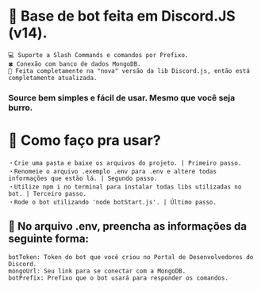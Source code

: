 # 🤖 Base de bot feita em Discord.JS (v14).

```
💻 Suporte a Slash Commands e comandos por Prefixo.
🍀 Conexão com banco de dados MongoDB.
💠 Feita completamente na "nova" versão da lib Discord.js, então está completamente atualizada.
```
### Source bem simples e fácil de usar. Mesmo que você seja burro.

# 🏡 Como faço pra usar?
```
・Crie uma pasta e baixe os arquivos do projeto. | Primeiro passo.
・Renomeie o arquivo .exemplo .env para .env e altere todas informações que estão lá. | Segundo passo.
・Utilize npm i no terminal para instalar todas libs utilizadas no bot. | Terceiro passo.
・Rode o bot utilizando 'node botStart.js'. | Último passo.
```

## 🚨 No arquivo .env, preencha as informações da seguinte forma:
```
botToken: Token do bot que você criou no Portal de Desenvolvedores do Discord.
mongoUrl: Seu link para se conectar com a MongoDB.
botPrefix: Prefixo que o bot usará para responder os comandos.
```



